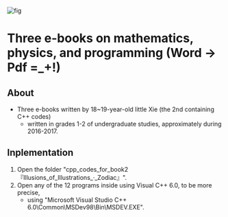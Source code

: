 ![fig](https://raw.githubusercontent.com/ChenZhu-Xie/3_books_with_c--19-year-old_Xcz/master/img/book_3_cover.png)

# Three e-books on mathematics, physics, and programming (Word -> Pdf =_+!)

<!-- ## Description -->
## About
* Three e-books written by 18~19-year-old little Xie (the 2nd containing C++ codes)  
    * written in grades 1-2 of undergraduate studies, approximately during 2016-2017.

## Inplementation
1. Open the folder "cpp_codes_for_book2『Illusions_of_Illustrations_·_Zodiac』".
2. Open any of the 12 programs inside using Visual C++ 6.0, to be more precise, 
    * using "Microsoft Visual Studio C++ 6.0\Common\MSDev98\Bin\MSDEV.EXE".

<!-- ## Software Architecture
Software architecture description

## Installation

1.  xxxx
2.  xxxx
3.  xxxx

## Instructions

1.  xxxx
2.  xxxx
3.  xxxx

## Contribution

1.  Fork the repository
2.  Create Feat_xxx branch
3.  Commit your code
4.  Create Pull Request


## Gitee Feature

1.  You can use Readme\_XXX.md to support different languages, such as Readme\_en.md, Readme\_zh.md
2.  Gitee blog [blog.gitee.com](https://blog.gitee.com)
3.  Explore open source project [https://gitee.com/explore](https://gitee.com/explore)
4.  The most valuable open source project [GVP](https://gitee.com/gvp)
5.  The manual of Gitee [https://gitee.com/help](https://gitee.com/help)
6.  The most popular members  [https://gitee.com/gitee-stars/](https://gitee.com/gitee-stars/) -->
